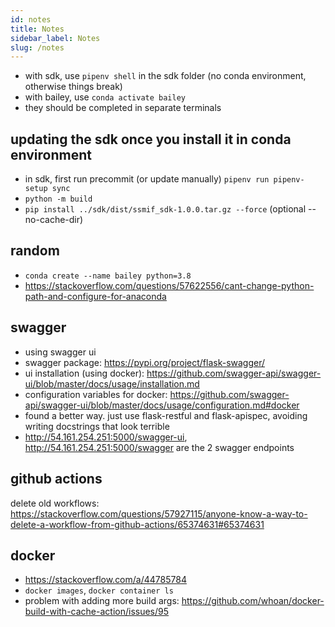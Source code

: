 ```yaml
---
id: notes
title: Notes
sidebar_label: Notes
slug: /notes
---
```


- with sdk, use `pipenv shell` in the sdk folder (no conda environment, otherwise things break)
- with bailey, use `conda activate bailey`
- they should be completed in separate terminals

## updating the sdk once you install it in conda environment

- in sdk, first run precommit (or update manually) `pipenv run pipenv-setup sync`
- `python -m build`
- `pip install ../sdk/dist/ssmif_sdk-1.0.0.tar.gz --force` (optional --no-cache-dir)


## random

- `conda create --name bailey python=3.8`
- https://stackoverflow.com/questions/57622556/cant-change-python-path-and-configure-for-anaconda

## swagger

- using swagger ui
- swagger package: https://pypi.org/project/flask-swagger/
- ui installation (using docker): https://github.com/swagger-api/swagger-ui/blob/master/docs/usage/installation.md
- configuration variables for docker: https://github.com/swagger-api/swagger-ui/blob/master/docs/usage/configuration.md#docker
- found a better way. just use flask-restful and flask-apispec, avoiding writing docstrings that look terrible
- http://54.161.254.251:5000/swagger-ui, http://54.161.254.251:5000/swagger are the 2 swagger endpoints

## github actions

delete old workflows: https://stackoverflow.com/questions/57927115/anyone-know-a-way-to-delete-a-workflow-from-github-actions/65374631#65374631

## docker

- https://stackoverflow.com/a/44785784
- `docker images`, `docker container ls`
- problem with adding more build args: https://github.com/whoan/docker-build-with-cache-action/issues/95
